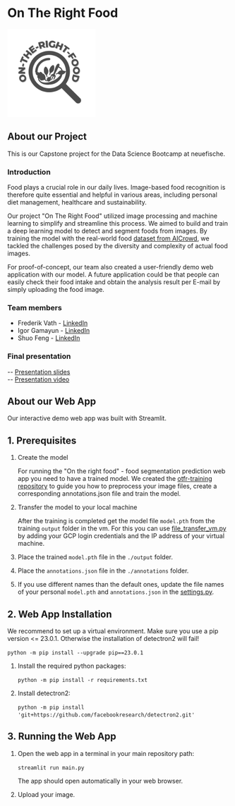 # On The Right Food

<img src="images/on_the_right_food_logo_dark.png" width = 200>

## About our Project

This is our Capstone project for the Data Science Bootcamp at neuefische.

### Introduction

Food plays a crucial role in our daily lives. Image-based food recognition is therefore quite essential and helpful in various areas, including personal diet management, healthcare and sustainability.

Our project "On The Right Food" utilized image processing and machine learning to simplify and streamline this process. We aimed to build and train a deep learning model to detect and segment foods from images. By training the model with the real-world food [dataset from AICrowd](https://www.aicrowd.com/challenges/food-recognition-benchmark-2022), we tackled the challenges posed by the diversity and complexity of actual food images. 

For proof-of-concept, our team also created a user-friendly demo web application with our model. A future application could be that people can easily check their food intake and obtain the analysis result per E-mail by simply uploading the food image.


### Team members
- Frederik Vath - [LinkedIn](https://www.linkedin.com/in/frederik-vath-1b91ab51/)  
- Igor Gamayun - [LinkedIn](https://www.linkedin.com/in/igor-gamayun-96aa2254/)     
- Shuo Feng - [LinkedIn](https://www.linkedin.com/in/shuo-feng-4884b025b/)   

### Final presentation

-- [Presentation slides](https://github.com/rhiniodontypus/on-the-right-food/blob/branch_shuo/presentation_OnTheRightFood.pdf)  
-- [Presentation video](https://www.youtube.com/watch?v=ymSrVHMmX54)

## About our Web App

Our interactive demo web app was built with Streamlit.

## 1. Prerequisites

1. Create the model

    For running the "On the right food" - food segmentation prediction web app you need to have a trained model. We created the [otfr-training repository](https://github.com/rhiniodontypus/otrf-training) to guide you how to preprocess your image files, create a corresponding annotations.json file and train the model.
    
2. Transfer the model to your local machine

    After the training is completed get the model file `model.pth` from the training `output` folder in the vm. For this you can use [file_transfer_vm.py](file_transfer_vm.py) by adding your GCP login credentials and the IP address of your virtual machine.

5. Place the trained `model.pth` file in the `./output` folder.

6. Place the `annotations.json` file in the `./annotations` folder.

7. If you use different names than the default ones, update the file names of your personal `model.pth` and `annotations.json` in the [settings.py](./config/settings.py).

## 2. Web App Installation

We recommend to set up a virtual environment. Make sure you use a pip version <= 23.0.1. Otherwise the installation of detectron2 will fail!

`python -m pip install --upgrade pip==23.0.1`


1. Install the required python packages:

    `python -m pip install -r requirements.txt`

2. Install detectron2:

    `python -m pip install 'git+https://github.com/facebookresearch/detectron2.git'`

## 3. Running the Web App
1. Open the web app in a terminal in your main repository path:

    `streamlit run main.py`

    The app should open automatically in your web browser.
2. Upload your image.
